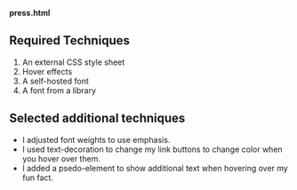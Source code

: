 **press.html**

## Required Techniques
1. An external CSS style sheet
2. Hover effects
3. A self-hosted font
4. A font from a library

## Selected additional techniques
- I adjusted font weights to use emphasis.
- I used text-decoration to change my link buttons to change color when you hover over them. 
- I added a psedo-element to show additional text when hovering over my fun fact. 